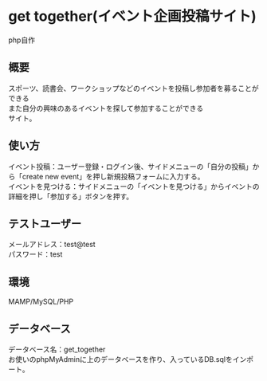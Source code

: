 # get together(イベント企画投稿サイト)
php自作

<h2>概要</h2>
スポーツ、読書会、ワークショップなどのイベントを投稿し参加者を募ることができる<br>
また自分の興味のあるイベントを探して参加することができる<br>
サイト。

<h2>使い方</h2>
イベント投稿：ユーザー登録・ログイン後、サイドメニューの「自分の投稿」から「create new event」を押し新規投稿フォームに入力する。<br>
イベントを見つける：サイドメニューの「イベントを見つける」からイベントの詳細を押し「参加する」ボタンを押す。<br>

<h2>テストユーザー</h2>
メールアドレス：test@test<br>
パスワード：test<br>

<h2>環境</h2>
MAMP/MySQL/PHP

<h2>データベース</h2>
データベース名：get_together<br>
お使いのphpMyAdminに上のデータベースを作り、入っているDB.sqlをインポート。
<br>

